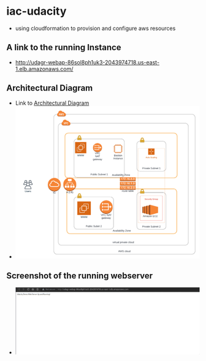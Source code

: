 # iac-udacity
- using cloudformation to provision and configure aws resources

## A link to the running Instance
- http://udagr-webap-86sol8ph1uk3-2043974718.us-east-1.elb.amazonaws.com/

## Architectural Diagram
- Link to [Architectural Diagram](https://lucid.app/lucidchart/81ce7a86-40dd-464a-a75d-19d0cd014f34/edit?invitationId=inv_bb288cf1-7f7c-441d-a3e6-86349933325e#)
- ![design diagram](./design/design.png)

## Screenshot of the running webserver
- ![running web-server](./running-webserver.png)
